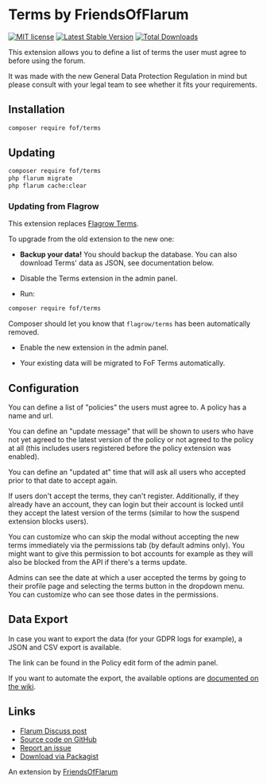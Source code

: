 # Terms by FriendsOfFlarum

[![MIT license](https://img.shields.io/badge/license-MIT-blue.svg)](https://github.com/FriendsOfFlarum/terms/blob/master/LICENSE.md) [![Latest Stable Version](https://img.shields.io/packagist/v/fof/terms.svg)](https://packagist.org/packages/fof/terms) [![Total Downloads](https://img.shields.io/packagist/dt/fof/terms.svg)](https://packagist.org/packages/fof/terms)

This extension allows you to define a list of terms the user must agree to before using the forum.

It was made with the new General Data Protection Regulation in mind but please consult with your legal team to see whether it fits your requirements.

## Installation

```bash
composer require fof/terms
```

## Updating

```bash
composer require fof/terms
php flarum migrate
php flarum cache:clear
```

### Updating from Flagrow

This extension replaces [Flagrow Terms](https://packagist.org/packages/flagrow/terms).

To upgrade from the old extension to the new one:

- **Backup your data!** You should backup the database. You can also download Terms' data as JSON, see documentation below.

- Disable the Terms extension in the admin panel.

- Run:

```sh
composer require fof/terms
```

Composer should let you know that `flagrow/terms` has been automatically removed.

- Enable the new extension in the admin panel.

- Your existing data will be migrated to FoF Terms automatically.

## Configuration

You can define a list of "policies" the users must agree to. A policy has a name and url.

You can define an "update message" that will be shown to users who have not yet agreed to the latest version of the policy or not agreed to the policy at all (this includes users registered before the policy extension was enabled).

You can define an "updated at" time that will ask all users who accepted prior to that date to accept again.

If users don't accept the terms, they can't register. Additionally, if they already have an account, they can login but their account is locked until they accept the latest version of the terms (similar to how the suspend extension blocks users).

You can customize who can skip the modal without accepting the new terms immediately via the permissions tab (by default admins only). You might want to give this permission to bot accounts for example as they will also be blocked from the API if there's a terms update.

Admins can see the date at which a user accepted the terms by going to their profile page and selecting the terms button in the dropdown menu. You can customize who can see those dates in the permissions.

## Data Export

In case you want to export the data (for your GDPR logs for example), a JSON and CSV export is available.

The link can be found in the Policy edit form of the admin panel.

If you want to automate the export, the available options are [documented on the wiki](https://github.com/FriendsOfFlarum/terms/wiki/Export-url).

## Links

- [Flarum Discuss post](https://discuss.flarum.org/d/11714-flagrow-terms-ask-your-users-to-accept-tos-and-privacy-policy)
- [Source code on GitHub](https://github.com/FriendsOfFlarum/terms)
- [Report an issue](https://github.com/FriendsOfFlarum/terms/issues)
- [Download via Packagist](https://packagist.org/packages/fof/terms)

An extension by [FriendsOfFlarum](https://github.com/FriendsOfFlarum)
